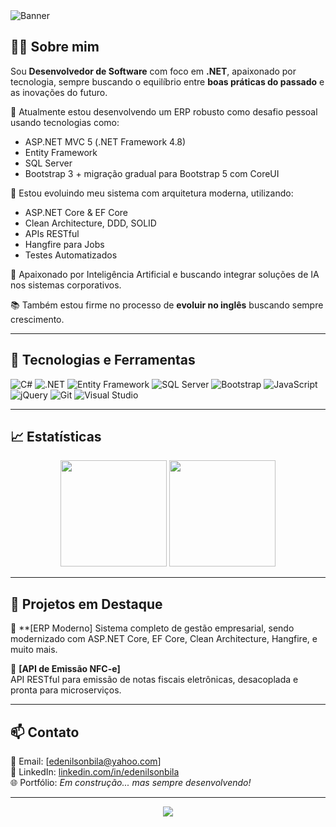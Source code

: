 <!-- Banner chamativo com ou sem gif -->
<img src="https://capsule-render.vercel.app/api?type=waving&color=0D6EFD&height=200&section=header&text=Olá,%20eu%20sou%20o%20Edenilson!&fontSize=40&fontColor=ffffff&animation=fadeIn" alt="Banner"/>

## 👨‍💻 Sobre mim

Sou **Desenvolvedor de Software** com foco em **.NET**, apaixonado por tecnologia, sempre buscando o equilíbrio entre **boas práticas do passado** e as inovações do futuro.

💼 Atualmente estou desenvolvendo um ERP robusto como desafio pessoal usando tecnologias como:

- ASP.NET MVC 5 (.NET Framework 4.8)
- Entity Framework
- SQL Server
- Bootstrap 3 + migração gradual para Bootstrap 5 com CoreUI

🚀 Estou evoluindo meu sistema com arquitetura moderna, utilizando:
- ASP.NET Core & EF Core
- Clean Architecture, DDD, SOLID
- APIs RESTful
- Hangfire para Jobs
- Testes Automatizados

🧠 Apaixonado por Inteligência Artificial e buscando integrar soluções de IA nos sistemas corporativos.

📚 Também estou firme no processo de **evoluir no inglês** buscando sempre crescimento.

---

## 🧰 Tecnologias e Ferramentas

![C#](https://img.shields.io/badge/-CSharp-239120?style=for-the-badge&logo=csharp&logoColor=white)
![.NET](https://img.shields.io/badge/-ASP.NET-512BD4?style=for-the-badge&logo=dotnet&logoColor=white)
![Entity Framework](https://img.shields.io/badge/-EntityFramework-6DB33F?style=for-the-badge&logo=dotnet&logoColor=white)
![SQL Server](https://img.shields.io/badge/-SQLServer-CC2927?style=for-the-badge&logo=microsoftsqlserver&logoColor=white)
![Bootstrap](https://img.shields.io/badge/-Bootstrap-7952B3?style=for-the-badge&logo=bootstrap&logoColor=white)
![JavaScript](https://img.shields.io/badge/-JavaScript-F7DF1E?style=for-the-badge&logo=javascript&logoColor=black)
![jQuery](https://img.shields.io/badge/-jQuery-0769AD?style=for-the-badge&logo=jquery&logoColor=white)
![Git](https://img.shields.io/badge/-Git-F05032?style=for-the-badge&logo=git&logoColor=white)
![Visual Studio](https://img.shields.io/badge/-Visual%20Studio-5C2D91?style=for-the-badge&logo=visualstudio&logoColor=white)

---

## 📈 Estatísticas

<div align="center">
  <img height="170" src="https://github-readme-stats.vercel.app/api?username=edenilsonbila&show_icons=true&theme=default&count_private=true&hide=issues&hide_rank=true"/>
  <img height="170" src="https://github-readme-stats.vercel.app/api/top-langs/?username=edenilsonbila&layout=compact&langs_count=8&theme=default"/>
</div>

---

## 🧩 Projetos em Destaque

🔹 **[ERP Moderno]
Sistema completo de gestão empresarial, sendo modernizado com ASP.NET Core, EF Core, Clean Architecture, Hangfire, e muito mais.

🔹 **[API de Emissão NFC-e]**  
API RESTful para emissão de notas fiscais eletrônicas, desacoplada e pronta para microserviços.

---

## 📫 Contato

📧 Email: [edenilsonbila@yahoo.com]  
💼 LinkedIn: [linkedin.com/in/edenilsonbila](https://linkedin.com/in/edenilsonbila)  
🌐 Portfólio: *Em construção... mas sempre desenvolvendo!*

---

<div align="center">
  <img src="https://capsule-render.vercel.app/api?type=waving&color=0D6EFD&height=120&section=footer"/>
</div>
